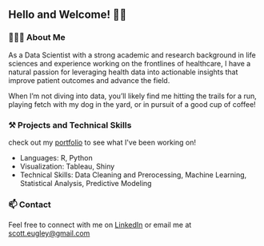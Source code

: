 ## Hello and Welcome! 👋🏼

### 👨🏻‍💻 About Me
As a Data Scientist with a strong academic and research background in life sciences and experience working on the frontlines of healthcare, I have a natural passion for leveraging health data into actionable insights that improve patient outcomes and advance the field. 


When I’m not diving into data, you’ll likely find me hitting the trails for a run, playing fetch with my dog in the yard, or in pursuit of a good cup of coffee!  

### ⚒️ Projects and Technical Skills
check out my [portfolio](https://seugley.github.io/portfolio/) to see what I've been working on!
* Languages: R, Python
* Visualization: Tableau, Shiny
* Technical Skills: Data Cleaning and Prerocessing, Machine Learning, Statistical Analysis, Predictive Modeling

### 📫 Contact
Feel free to connect with me on [LinkedIn](https://www.linkedin.com/in/scott-eugley-510651264) or email me at scott.eugley@gmail.com
